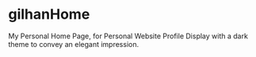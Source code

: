 # gilhanHome
My Personal Home Page, for Personal Website Profile
Display with a dark theme to convey an elegant impression.
